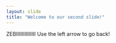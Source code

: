 ```yaml
---
layout: slide
title: "Welcome to our second slide!"
---
```

ZEBIIIIIIIIIIIIII
Use the left arrow to go back!

